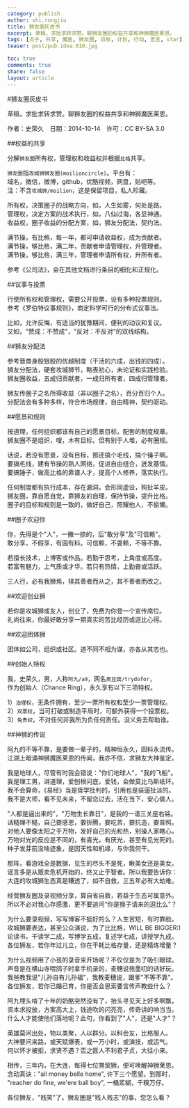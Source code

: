 ```yaml
---
category: publish
author: shi.rongjiu
title: 狮友圈灰皮书
excerpt: 草稿，求批求转求赞。聊狮友圈的权益共享和神狮魔医莱恩。
tags: [点子, 共享, 魔医, 狮友圈, 目标, 计划, 行动, 宣言, star]
teaser: post/pub.idea.010.jpg

toc: true
comments: true
share: false
layout: article
---
```


#狮友圈灰皮书

草稿，求批求转求赞。聊狮友圈的权益共享和神狮魔医莱恩。  

作者：史荣久　日期：2014-10-14　许可：CC BY-SA 3.0  

##权益的共享

分解`狮友圈`所有权，管理权和收益权并根据`比格`共享。  

`狮友圈`指`攻城狮狮友圈(moilioncircle)`。平台有：  
域名，微信，微博，github，优酷视频，网盘，贴吧等。  
注：不含`攻城狮/moilion`，这是保留项目，私人珍藏。  

所有权，决策圈子的战略方向，如，人生如雾，何处是路。  
管理权，决定方案的战术执行，如，八仙过海，各显神通。  
收益权，圈子收益的分配方案，如，狮友分配法，契约法。  

满节操，有比格，每一年，都可申请收益权，成为贡献者。  
满节操，够比格，满二年，贡献者申请管理权，升管理者。  
满节操，够比格，满三年，管理者申请所有权，升所有者。  

参考《公司法》，会在其他文档进行条目的细化和正规化。  

##议事与投票

行使所有权和管理权，需要公开投票，设有多种投票规则。  
参考《罗伯特议事规则》，商定科学可行的分布式议事法。  

比如，允许反悔，有适当的犹豫期间，便利的动议和复议。  
又如，"赞成：不赞成"，"反对：不反对"的双线结构。  

##狮友分配法

参考晋商身股银股的优越制度（干活的六成，出钱的四成）。  
狮友分配法，硬套攻城狮节，略表初心，未论证和实践检验。  
狮友圈收益，五成归贡献者，一成归所有者，四成归管理者。  

狮友传圈子之名所得收益（非以圈子之名），百分百归个人。  
分配法会有多种多样，符合市场规律，自由精神，契约驱动。  

##愿景和规则

按道理，任何组织都该有自己的愿景目标，配套的制度规章。  
狮友圈不是组织，嗖，木有目标。但有别于人堆，必有圈规。  

话说，若没有愿景，没有目标，那还搞个毛线，搞个锤子啊。  
要搞毛线，建有节操的熟人网络，促进自由组合，迸发基情。  
要搞锤子，做高比格的靠谱人才，提高个人修养，落实执行。

任何制度都有执行成本，存在漏洞，会形同虚设，狗扯羊皮。  
狮友圈，靠自愿自觉，靠狮友的自理，保持节操，提升比格。  
圈子的目标和规则是一致的，做好自己，照耀他人，不偷懒。  

##圈子欢迎你

你，先得是个"人"，一撇一捺的，后"敢分享"及"可信赖"。  
敢分享，不假享，有囧有料。可信赖，不耍赖，不等不靠。  

若擅长技术，上博客或作品。若勤于思考，上角度或高度。  
若富有魅力，上气质或才华。若只有热情，上勤奋或活跃。  

三人行，必有我狮焉，择其善者而从之，其不善者而改之。  

##欢迎创业狮

若你是攻城狮或友人，创业了，免费为你登一个宣传席位。  
礼尚往来，你最好敢分享一期真实的苦比经历或逗比心得。  

##欢迎团体狮

团体如公司，组织或社区。道不同不相为谋，亦各从其志也。  

##创始人特权

我，史荣久，男，人称`阿九/a9`，网名`臭豆腐/trydofor`，  
作为创始人（Chance Ring），永久享有以下三项特权。  
 
1）`治理权`，无条件拥有，至少一票所有权和至少一票管理权。  
2）`双票权`，当可打破或制造平局时，可额外获得一个投票权。  
3）`免责权`，不对任何非我所为负任何责任。没义务去帮助谁。  

##神狮的传说

阿九的不等不靠，是要做一辈子的，精神恒永久，囧料永流传。  
江湖上暗涌神狮魔医莱恩的传闻，我亦不信，求狮友大神鉴定。  

我是地球人，尽管有时我会错说："你们地球人"，"我的飞船"。  
我是理工男，讲道理，爱刨根问底，爱钱，会做莫比乌斯纸环。  
我不会算命，《易经》当是哲学批判的，引用也是装逼扯淡的。  
我不是大师，看不见未来，不留恋过去，活在当下，安心做人。  

"人都是逼出来的"，"万物生长靠日"，是我的一语三关座右铭。  
话糙理不糙，自己要感恩，要折腾，要吃苦，要抗造，要普照。  
对他人要像太阳之于万物，发好自己的光和热，别操人家瞎心。  
万物对光的反应是不同的，有喜光，有厌光，甚至有见光死的。  
种子发芽前没啥迹象，是因天性和机缘，与你我何干。

那阵，看游戏全是数据，见生的尽头不是死，瞅美女还是美女。  
谣言多是从贩卖危机开始的，终又止于智者。所以我要告诉你：  
大连的攻城狮生态真是糟透了，如不自救，三五年必有大劫难。  

经营狮友圈及录视频分享，算自省自救，若益于生态可属意外。  
所以不必对我心存感激，更不要追问“你是猴子请来的逗比么”？  

为什么要录视频，写写博客不挺好的么？人生苦短，有时靠脸。  
攻城狮要表达，甚至公众演说，为了比比格，WILL BE BIGGER:)  
论读书，干读学二成，写博学五成，复述学七成，讲授学九成。  
各位狮友，若你年过儿立，你在干耗比格存量，还是精炼增量？

为什么视频用了小孩的录音来开场呢？不仅仅是为了吸引眼球。  
声音是在横山寺喂鸽子时拿手机录的，麦穗说我墨叨的话好玩。  
我爸教我说"儿孙自有儿孙福"，我教麦穗说，跟爹"不等不靠"。  
各位狮友，若你已婚已育，你是否会思索要言传声教些什么？

阿九埋头啃了十年的奶酪突然没有了，抬头寻见天上好多啊飘，  
资本求投放，方案高大上，钱途吹的闪亮亮，传奇讲的响当当。  
什么人才能使他们落地呢？此句，你看到了"人"，还是"人才"？  

英雄莫问出处，物以类聚，人以群分。以料会友，比格服人。  
大神要问来路，或天赋爆表，或一万小时，或演技，或运气。  
何以怀才被拒，求贤不遇？否之匪人不利君子贞，大往小来。  

相传，三年内，在大连，每得七位勥巭狮，便可唤醒神狮莱恩。  
念动真诀："all money belle home", 许下三个愿望。到那时，  
"reacher do fine, we'ere ball boy", 一桶浆糊，千糗万仔。  

各位狮友，"贱笑"了。狮友圈是"贱人贱志"的事，您怎么看？  


